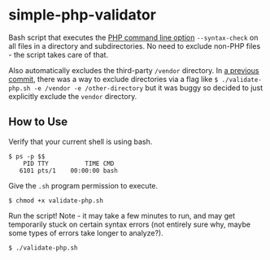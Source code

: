 # simple-php-validator
Bash script that executes the [PHP command line option](https://www.php.net/manual/en/features.commandline.options.php) `--syntax-check` on all files in a directory and subdirectories. No need to exclude non-PHP files - the script takes care of that.  
  
Also automatically excludes the third-party `/vendor` directory. In [a previous commit](https://github.com/erin-bristow/simple-php-validator/commit/6141ca71ed8eca5c6b1a0feeb697d1935237c8d9), there was a way to exclude directories via a flag like `$ ./validate-php.sh -e /vendor -e /other-directory` but it was buggy so decided to just explicitly exclude the `vendor` directory.
  
## How to Use
Verify that your current shell is using bash. 
```
$ ps -p $$
    PID TTY          TIME CMD
   6101 pts/1    00:00:00 bash
```
Give the `.sh` program permission to execute. 
```
$ chmod +x validate-php.sh
```
Run the script! Note - it may take a few minutes to run, and may get temporarily stuck on certain syntax errors (not entirely sure why, maybe some types of errors take longer to analyze?).
```
$ ./validate-php.sh
```

